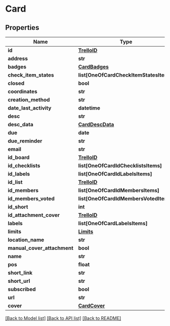 # Card

## Properties
Name | Type | Description | Notes
------------ | ------------- | ------------- | -------------
**id** | [**TrelloID**](TrelloID.md) |  | [optional] 
**address** | **str** |  | [optional] 
**badges** | [**CardBadges**](CardBadges.md) |  | [optional] 
**check_item_states** | **list[OneOfCardCheckItemStatesItems]** |  | [optional] 
**closed** | **bool** |  | [optional] 
**coordinates** | **str** |  | [optional] 
**creation_method** | **str** |  | [optional] 
**date_last_activity** | **datetime** |  | [optional] 
**desc** | **str** |  | [optional] 
**desc_data** | [**CardDescData**](CardDescData.md) |  | [optional] 
**due** | **date** |  | [optional] 
**due_reminder** | **str** |  | [optional] 
**email** | **str** |  | [optional] 
**id_board** | [**TrelloID**](TrelloID.md) |  | [optional] 
**id_checklists** | **list[OneOfCardIdChecklistsItems]** |  | [optional] 
**id_labels** | **list[OneOfCardIdLabelsItems]** |  | [optional] 
**id_list** | [**TrelloID**](TrelloID.md) |  | [optional] 
**id_members** | **list[OneOfCardIdMembersItems]** |  | [optional] 
**id_members_voted** | **list[OneOfCardIdMembersVotedItems]** |  | [optional] 
**id_short** | **int** |  | [optional] 
**id_attachment_cover** | [**TrelloID**](TrelloID.md) |  | [optional] 
**labels** | **list[OneOfCardLabelsItems]** |  | [optional] 
**limits** | [**Limits**](Limits.md) |  | [optional] 
**location_name** | **str** |  | [optional] 
**manual_cover_attachment** | **bool** |  | [optional] 
**name** | **str** |  | [optional] 
**pos** | **float** |  | [optional] 
**short_link** | **str** |  | [optional] 
**short_url** | **str** |  | [optional] 
**subscribed** | **bool** |  | [optional] 
**url** | **str** |  | [optional] 
**cover** | [**CardCover**](CardCover.md) |  | [optional] 

[[Back to Model list]](../README.md#documentation-for-models) [[Back to API list]](../README.md#documentation-for-api-endpoints) [[Back to README]](../README.md)

